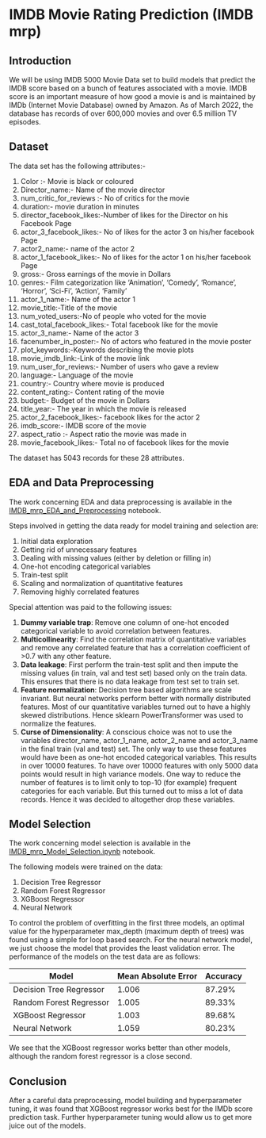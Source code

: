 # IMDB Movie Rating Prediction (IMDB mrp)

## Introduction
We will be using IMDB 5000 Movie Data set to build models that predict the IMDB score based on a bunch of features associated with a movie. IMDB score is an important measure of how good a movie is and is maintained by IMDb (Internet Movie Database) owned by Amazon. As of March 2022, the database has records of over 600,000 movies and over 6.5 million TV episodes.
## Dataset
The data set has the following attributes:-

1. Color :- Movie is black or coloured
2. Director_name:- Name of the movie director
3. num_critic_for_reviews :- No of critics for the movie
4. duration:- movie duration in minutes
5. director_facebook_likes:-Number of likes for the Director on his Facebook Page
6. actor_3_facebook_likes:- No of likes for the actor 3 on his/her facebook Page
7. actor2_name:- name of the actor 2
8. actor_1_facebook_likes:- No of likes for the actor 1 on his/her facebook Page
9. gross:- Gross earnings of the movie in Dollars
10. genres:- Film categorization like ‘Animation’, ‘Comedy’, ‘Romance’, ‘Horror’, ‘Sci-Fi’, ‘Action’, ‘Family’
11. actor_1_name:- Name of the actor 1
12. movie_title:-Title of the movie
13. num_voted_users:-No of people who voted for the movie
14. cast_total_facebook_likes:- Total facebook like for the movie
15. actor_3_name:- Name of the actor 3
16. facenumber_in_poster:- No of actors who featured in the movie poster
17. plot_keywords:-Keywords describing the movie plots
18. movie_imdb_link:-Link of the movie link
19. num_user_for_reviews:- Number of users who gave a review
20. language:- Language of the movie
21. country:- Country where movie is produced
22. content_rating:- Content rating of the movie
23. budget:- Budget of the movie in Dollars
24. title_year:- The year in which the movie is released
25. actor_2_facebook_likes:- facebook likes for the actor 2
26. imdb_score:- IMDB score of the movie
27. aspect_ratio :- Aspect ratio the movie was made in
28. movie_facebook_likes:- Total no of facebook likes for the movie

The dataset has 5043 records for these 28 attributes.
## EDA and Data Preprocessing
The work concerning EDA and data preprocessing is available in the [IMDB_mrp_EDA_and_Preprocessing](https://github.com/NBK-code/IMDB_Movie_Rating_Prediction/blob/main/IMDB_mrp_EDA_and_Preprocessing.ipynb) notebook.

Steps involved in getting the data ready for model training and selection are:

1. Initial data exploration
2. Getting rid of unnecessary features
3. Dealing with missing values (either by deletion or filling in)
4. One-hot encoding categorical variables
5. Train-test split
6. Scaling and normalization of quantitative features
7. Removing highly correlated features

Special attention was paid to the following issues:

1. **Dummy variable trap**: Remove one column of one-hot encoded categorical variable to avoid correlation between features.
2. **Multicollinearity**: Find the correlation matrix of quantitative variables and remove any correlated feature that has a correlation coefficient of >0.7 with any other feature.
3. **Data leakage**: First perform the train-test split and then impute the missing values (in train, val and test set) based only on the train data. This ensures that there is no data leakage from test set to train set.
4. **Feature normalization**: Decision tree based algorithms are scale invariant. But neural networks perform better with normally distributed features. Most of our quantitative variables turned out to have a highly skewed distributions. Hence sklearn PowerTransformer was used to normalize the features.
5. **Curse of Dimensionality**: A conscious choice was not to use the variables director_name, actor_1_name, actor_2_name and actor_3_name in the final train (val and test) set. The only way to use these features would have been as one-hot encoded categorical variables. This results in over 10000 features. To have over 10000 features with only 5000 data points would result in high variance models. One way to reduce the number of features is to limit only to top-10 (for example) frequent categories for each variable. But this turned out to miss a lot of data records. Hence it was decided to altogether drop these variables. 

## Model Selection
The work concerning model selection is available in the [IMDB_mrp_Model_Selection.ipynb](https://github.com/NBK-code/IMDB_Movie_Rating_Prediction/blob/main/IMDB_mrp_Model_Selection.ipynb) notebook.

The following models were trained on the data:

1. Decision Tree Regressor
2. Random Forest Regressor
3. XGBoost Regressor
4. Neural Network

To control the problem of overfitting in the first three models, an optimal value for the hyperparameter max_depth (maximum depth of trees) was found using a simple for loop based search. For the neural network model, we just choose the model that provides the least validation error. The performance of the models on the test data are as follows:

| Model | Mean Absolute Error | Accuracy |
| --- | --- | --- |
| Decision Tree Regressor | 1.006 | 87.29% |
| Random Forest Regressor | 1.005 | 89.33% |
| XGBoost Regressor | 1.003 | 89.68% |
| Neural Network | 1.059 | 80.23% |

We see that the XGBoost regressor works better than other models, although the random forest regressor is a close second. 

## Conclusion
After a careful data preprocessing, model building and hyperparameter tuning, it was found that XGBoost regressor works best for the IMDb score prediction task. Further hyperparameter tuning would allow us to get more juice out of the models.
